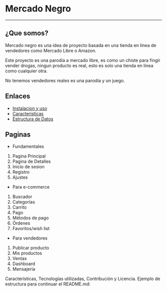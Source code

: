 # Mercado Negro

---
## ¿Que somos?
Mercado negro es una idea de proyecto basada en una tienda en línea 
de vendedores como Mercado Libre o Amazon.

Este proyecto es una parodia a mercado libre, es como un chiste para
fingir vender drogas, ningun producto es real, esto es solo una 
tienda en línea como cualquier otra.

No tenemos vendedores reales es una parodia y un juego.

## Enlaces 
- [Instalacion y uso](Instalacion.md)
- [Caracteristicas](caracteristicas.md)
- [Estructura de Datos](EstructuraDeDatos.md)

## Paginas
- Fundamentales
1. Pagina Principal 
2. Pagina de Detalles
3. Inicio de sesion
4. Registro
5. Ajustes

- Para e-commerce
1. Buscador
2. Categorías
3. Carrito
4. Pago
5. Métodos de pago
6. Órdenes
7. Favoritos/wish list

- Para vendedores
1. Publicar producto
2. Mis productos
3. Ventas
4. Dashboard
5. Mensajería


Características, Tecnologías utilizadas,
Contribución y Licencia. Ejemplo de estructura para continuar el
README.md: